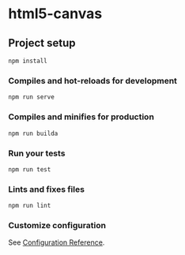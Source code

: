 # html5-canvas

## Project setup
```
npm install
```

### Compiles and hot-reloads for development
```
npm run serve
```

### Compiles and minifies for production
```
npm run builda
```

### Run your tests
```
npm run test
```

### Lints and fixes files
```
npm run lint
```

### Customize configuration
See [Configuration Reference](https://cli.vuejs.org/config/).
